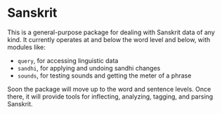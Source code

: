 Sanskrit
========

This is a general-purpose package for dealing with Sanskrit data of any kind.
It currently operates at and below the word level and below, with modules like:

- `query`, for accessing linguistic data
- `sandhi`, for applying and undoing sandhi changes
- `sounds`, for testing sounds and getting the meter of a phrase

Soon the package will move up to the word and sentence levels. Once there, it
will provide tools for inflecting, analyzing, tagging, and parsing Sanskrit.
